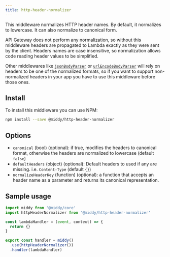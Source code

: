 ```yaml
---
title: http-header-normalizer
---
```


This middleware normalizes HTTP header names. By default, it normalizes to lowercase. It
can also normalize to canonical form.

API Gateway does not perform any normalization, so without this middleware headers
are propagated to Lambda exactly as they were sent by the client. Headers names are
case insensitive, so normalization allows code reading header values to be simplified.

Other middlewares like [`jsonBodyParser`](#jsonbodyparser) or [`urlEncodeBodyParser`](#urlencodebodyparser)
will rely on headers to be one of the normalized formats, so if you want to support non-normalized headers in your
app you have to use this middleware before those ones.

## Install

To install this middleware you can use NPM:

```bash npm2yarn
npm install --save @middy/http-header-normalizer
```

## Options

- `canonical` (bool) (optional): if true, modifies the headers to canonical format, otherwise the headers are normalized to lowercase (default `false`)
- `defaultHeaders` (object) (optional): Default headers to used if any are missing. i.e. `Content-Type` (default `{}`)
- `normalizeHeaderKey` (function) (optional): a function that accepts an header name as a parameter and returns its
  canonical representation.

## Sample usage

```javascript
import middy from '@middy/core'
import httpHeaderNormalizer from '@middy/http-header-normalizer'

const lambdaHandler = (event, context) => {
  return {}
}

export const handler = middy()
  .use(httpHeaderNormalizer())
  .handler(lambdaHandler)
```
